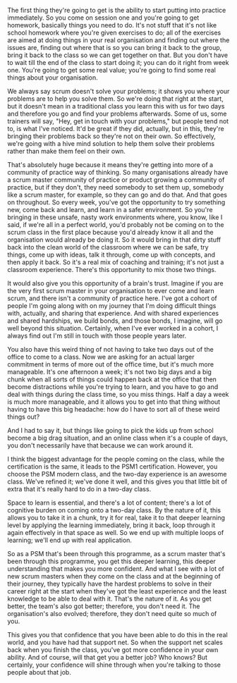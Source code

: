 The first thing they're going to get is the ability to start putting into practice immediately. So you come on session one and you're going to get homework, basically things you need to do. It's not stuff that it's not like school homework where you're given exercises to do; all of the exercises are aimed at doing things in your real organisation and finding out where the issues are, finding out where that is so you can bring it back to the group, bring it back to the class so we can get together on that. But you don't have to wait till the end of the class to start doing it; you can do it right from week one. You're going to get some real value; you're going to find some real things about your organisation.

We always say scrum doesn't solve your problems; it shows you where your problems are to help you solve them. So we're doing that right at the start, but it doesn't mean in a traditional class you learn this with us for two days and therefore you go and find your problems afterwards. Some of us, some trainers will say, "Hey, get in touch with your problems," but people tend not to, is what I've noticed. It'd be great if they did, actually, but in this, they're bringing their problems back so they're not on their own. So effectively, we're going with a hive mind solution to help them solve their problems rather than make them feel on their own.

That's absolutely huge because it means they're getting into more of a community of practice way of thinking. So many organisations already have a scrum master community of practice or product growing a community of practice, but if they don't, they need somebody to set them up, somebody like a scrum master, for example, so they can go and do that. And that goes on throughout. So every week, you've got the opportunity to try something new, come back and learn, and learn in a safer environment. So you're bringing in these unsafe, nasty work environments where, you know, like I said, if we're all in a perfect world, you'd probably not be coming on to the scrum class in the first place because you'd already know it all and the organisation would already be doing it. So it would bring in that dirty stuff back into the clean world of the classroom where we can be safe, try things, come up with ideas, talk it through, come up with concepts, and then apply it back. So it's a real mix of coaching and training; it's not just a classroom experience. There's this opportunity to mix those two things.

It would also give you this opportunity of a brain's trust. Imagine if you are the very first scrum master in your organisation to ever come and learn scrum, and there isn't a community of practice here. I've got a cohort of people I'm going along with on my journey that I'm doing difficult things with, actually, and sharing that experience. And with shared experiences and shared hardships, we build bonds, and those bonds, I imagine, will go well beyond this situation. Certainly, when I've ever worked in a cohort, I always find out I'm still in touch with those people years later.

You also have this weird thing of not having to take two days out of the office to come to a class. Now we are asking for an actual larger commitment in terms of more out of the office time, but it's much more manageable. It's one afternoon a week; it's not two big days and a big chunk when all sorts of things could happen back at the office that then become distractions while you're trying to learn, and you have to go and deal with things during the class time, so you miss things. Half a day a week is much more manageable, and it allows you to get into that thing without having to have this big headache: how do I have to sort all of these weird things out? 

And I had to say it, but things like going to pick the kids up from school become a big drag situation, and an online class when it's a couple of days, you don't necessarily have that because we can work around it. 

I think the biggest advantage for the people coming on the class, while the certification is the same, it leads to the PSM1 certification. However, you choose the PSM modern class, and the two-day experience is an awesome class. We've refined it; we've done it well, and this gives you that little bit of extra that it's really hard to do in a two-day class. 

Space to learn is essential, and there's a lot of content; there's a lot of cognitive burden on coming onto a two-day class. By the nature of it, this allows you to take it in a chunk, try it for real, take it to that deeper learning level by applying the learning immediately, bring it back, loop through it again effectively in that space as well. So we end up with multiple loops of learning; we'll end up with real application. 

So as a PSM that's been through this programme, as a scrum master that's been through this programme, you get this deeper learning, this deeper understanding that makes you more confident. And what I see with a lot of new scrum masters when they come on the class and at the beginning of their journey, they typically have the hardest problems to solve in their career right at the start when they've got the least experience and the least knowledge to be able to deal with it. That's the nature of it. As you get better, the team's also got better; therefore, you don't need it. The organisation's also evolved; therefore, they don't need quite so much of you. 

This gives you that confidence that you have been able to do this in the real world, and you have had that support net. So when the support net scales back when you finish the class, you've got more confidence in your own ability. And of course, will that get you a better job? Who knows? But certainly, your confidence will shine through when you're talking to those people about that job.